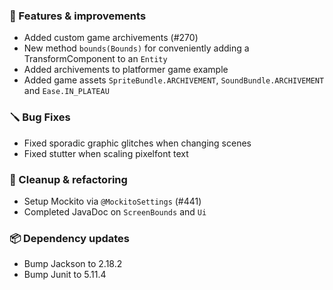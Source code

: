 ### 🚀 Features & improvements

- Added custom game archivements (#270)
- New method `bounds(Bounds)` for conveniently adding a TransformComponent to an `Entity`
- Added archivements to platformer game example
- Added game assets `SpriteBundle.ARCHIVEMENT`, `SoundBundle.ARCHIVEMENT` and `Ease.IN_PLATEAU`

### 🪛 Bug Fixes

- Fixed sporadic graphic glitches when changing scenes
- Fixed stutter when scaling pixelfont text

### 🧽 Cleanup & refactoring

- Setup Mockito via `@MockitoSettings` (#441)
- Completed JavaDoc on `ScreenBounds` and `Ui`

### 📦 Dependency updates

- Bump Jackson to 2.18.2
- Bump Junit to 5.11.4